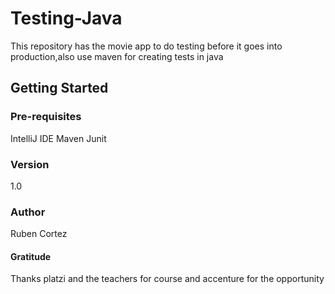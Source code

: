 # Testing-Java
This repository has the movie app to do testing before it goes into production,also use maven for creating tests in java

## Getting Started

### Pre-requisites

IntelliJ IDE
Maven
Junit

### Version 
1.0

### Author
Ruben Cortez

#### Gratitude
Thanks platzi and the teachers for course and accenture for the opportunity
